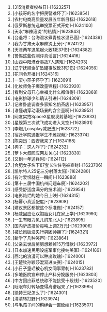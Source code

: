 
1. [315消费者权益日]-[1623257]
1. [小孩哥的名字把民警难坏了]-[1623854]
1. [农村电商高质量发展五年新目标]-[1622618]
1. [俄罗斯总统选举投票正式开始]-[1624100]
1. [天水“麻辣滚烫”的热情]-[1623843]
1. [台退将：台海温水煮青蛙水温已高]-[1624339]
1. [我为甘肃天水麻辣烫上分]-[1624122]
1. [天津两车追尾起火致1死37伤]-[1624382]
1. [警惕这些假测评真谣言]-[1624416]
1. [山西中阳煤仓事故7人遇难]-[1624203]
1. [辽宁抚顺金矿坠罐事故致3死1伤]-[1624056]
1. [花间令开播]-[1624316]
1. [一栗小莎子怀孕了]-[1623691]
1. [化妆师兔子爆改童锦程]-[1623920]
1. [看到父母开心幸福比什么都值得]-[1623868]
1. [电影排球少年确认引进]-[1624309]
1. [记者卧底调查多家知名奶茶店]-[1623957]
1. [谁懂魂穿动漫场景的含金量啊]-[1623952]
1. [网友实拍SpaceX星舰发射基地]-[1623933]
1. [星舰第三次试飞成功进入太空]-[1623931]
1. [李炮儿cosplay减肥法]-[1623722]
1. [宿迁学院通报学生不雅视频]-[1623374]
1. [陈奕迅：西安我来了]-[1624188]
1. [狗子：这人咋了]-[1624232]
1. [萝卜大叔回应网友关心]-[1623830]
1. [又到一年送兵时]-[1624112]
1. [合肥女子名下87套长沙住宅被查封]-[1623706]
1. [凯尔特人25记三分射落太阳]-[1624280]
1. [有时爱恨就在一瞬间]-[1623888]
1. [第十三届中国杭州问题车展]-[1624202]
1. [感受舒适度满分的技术流]-[1623954]
1. [电影灿烂的她今日上映]-[1624315]
1. [杨幂小真适配度]-[1623908]
1. [建议景区都按这个标准做]-[1624157]
1. [杨威回应让双胞胎女儿在家上学]-[1623990]
1. [一生有眼力见儿的东北人]-[1623895]
1. [国内驴皮报价每吨上调2万元]-[1623906]
1. [被长风破浪央行男团帅拥了]-[1624321]
1. [新学了几种笑声]-[1623864]
1. [父亲去世后舅舅想赖掉15万借款]-[1623972]
1. [日本加速民用设施军事化接纳美军]-[1624189]
1. [西北的浪漫可以种出玫瑰]-[1624000]
1. [王楚钦孙颖莎混双进决赛]-[1624015]
1. [小日子童瑶被心机女同事背刺]-[1623783]
1. [多地医院宣布停止产科分娩服务]-[1623803]
1. [中方回应菲总统称不能接受十段线]-[1623520]
1. [眨眼车灯转场变得离谱起来了]-[1623985]
1. [凯特王妃怎么了]-[1624301]
1. [清清转打野]-[1623974]
1. [与毛孩子间的羁绊会一直延续]-[1623507]